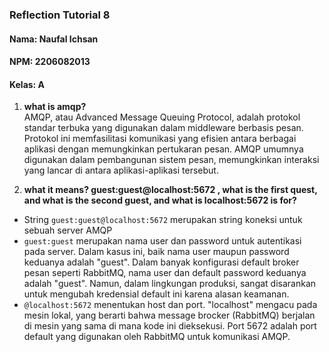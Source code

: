 ### Reflection Tutorial 8
#### Nama: Naufal Ichsan
#### NPM: 2206082013
#### Kelas: A  

1. **what is amqp?**   
AMQP, atau Advanced Message Queuing Protocol, adalah protokol standar terbuka yang digunakan dalam middleware berbasis pesan. Protokol ini memfasilitasi komunikasi yang efisien antara berbagai aplikasi dengan memungkinkan pertukaran pesan. AMQP umumnya digunakan dalam pembangunan sistem pesan, memungkinkan interaksi yang lancar di antara aplikasi-aplikasi tersebut.

2. **what it means? guest:guest@localhost:5672 , what is the first quest, and what is the second guest, and what is localhost:5672 is for?**     
- String ```guest:guest@localhost:5672``` merupakan string koneksi untuk sebuah server AMQP
- ```guest:guest``` merupakan nama user dan password untuk autentikasi pada server. Dalam kasus ini, baik nama user maupun password keduanya adalah "guest". Dalam banyak konfigurasi default broker pesan seperti RabbitMQ, nama user dan default password keduanya adalah "guest". Namun, dalam lingkungan produksi, sangat disarankan untuk mengubah kredensial default ini karena alasan keamanan.
- ```@localhost:5672``` menentukan host dan port. "localhost" mengacu pada mesin lokal, yang berarti bahwa message brocker (RabbitMQ) berjalan di mesin yang sama di mana kode ini dieksekusi. Port 5672 adalah port default yang digunakan oleh RabbitMQ untuk komunikasi AMQP.